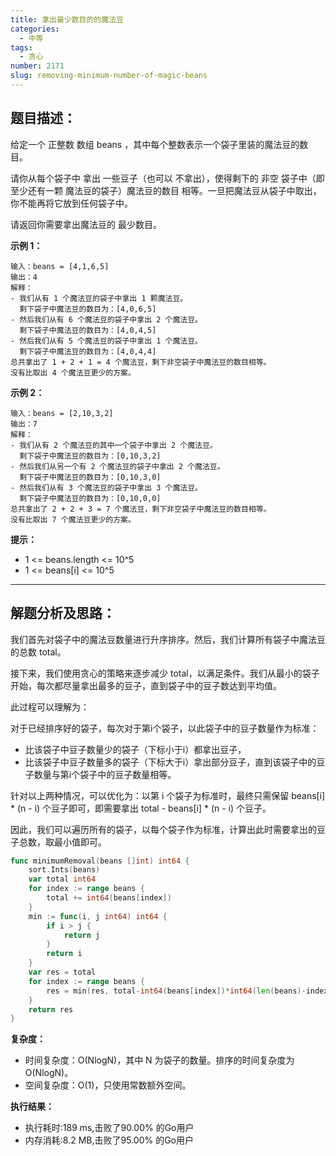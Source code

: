 ```yaml
---
title: 拿出最少数目的的魔法豆
categories:
  - 中等
tags:
  - 贪心
number: 2171
slug: removing-minimum-number-of-magic-beans
---
```


## 题目描述：

给定一个 正整数 数组 beans ，其中每个整数表示一个袋子里装的魔法豆的数目。

请你从每个袋子中 拿出 一些豆子（也可以 不拿出），使得剩下的 非空 袋子中（即 至少还有一颗 魔法豆的袋子）魔法豆的数目 相等。一旦把魔法豆从袋子中取出，你不能再将它放到任何袋子中。

请返回你需要拿出魔法豆的 最少数目。

**示例 1：**
```
输入：beans = [4,1,6,5]
输出：4
解释：
- 我们从有 1 个魔法豆的袋子中拿出 1 颗魔法豆。
  剩下袋子中魔法豆的数目为：[4,0,6,5]
- 然后我们从有 6 个魔法豆的袋子中拿出 2 个魔法豆。
  剩下袋子中魔法豆的数目为：[4,0,4,5]
- 然后我们从有 5 个魔法豆的袋子中拿出 1 个魔法豆。
  剩下袋子中魔法豆的数目为：[4,0,4,4]
总共拿出了 1 + 2 + 1 = 4 个魔法豆，剩下非空袋子中魔法豆的数目相等。
没有比取出 4 个魔法豆更少的方案。
```


**示例 2：**
```
输入：beans = [2,10,3,2]
输出：7
解释：
- 我们从有 2 个魔法豆的其中一个袋子中拿出 2 个魔法豆。
  剩下袋子中魔法豆的数目为：[0,10,3,2]
- 然后我们从另一个有 2 个魔法豆的袋子中拿出 2 个魔法豆。
  剩下袋子中魔法豆的数目为：[0,10,3,0]
- 然后我们从有 3 个魔法豆的袋子中拿出 3 个魔法豆。
  剩下袋子中魔法豆的数目为：[0,10,0,0]
总共拿出了 2 + 2 + 3 = 7 个魔法豆，剩下非空袋子中魔法豆的数目相等。
没有比取出 7 个魔法豆更少的方案。
```

**提示：**
- 1 <= beans.length <= 10^5 
- 1 <= beans[i] <= 10^5

---
## 解题分析及思路：

我们首先对袋子中的魔法豆数量进行升序排序。然后，我们计算所有袋子中魔法豆的总数 total。

接下来，我们使用贪心的策略来逐步减少 total，以满足条件。我们从最小的袋子开始，每次都尽量拿出最多的豆子，直到袋子中的豆子数达到平均值。

此过程可以理解为：

对于已经排序好的袋子，每次对于第i个袋子，以此袋子中的豆子数量作为标准：
- 比该袋子中豆子数量少的袋子（下标小于i）都拿出豆子，
- 比该袋子中豆子数量多的袋子（下标大于i）拿出部分豆子，直到该袋子中的豆子数量与第i个袋子中的豆子数量相等。

针对以上两种情况，可以优化为：以第 i 个袋子为标准时，最终只需保留 beans[i] * (n - i) 个豆子即可，即需要拿出 total - beans[i] * (n - i) 个豆子。

因此，我们可以遍历所有的袋子，以每个袋子作为标准，计算出此时需要拿出的豆子总数，取最小值即可。

```go
func minimumRemoval(beans []int) int64 {
	sort.Ints(beans)
	var total int64
	for index := range beans {
		total += int64(beans[index])
	}
	min := func(i, j int64) int64 {
		if i > j {
			return j
		}
		return i
	}
	var res = total
	for index := range beans {
		res = min(res, total-int64(beans[index])*int64(len(beans)-index))
	}
	return res
}
```

**复杂度：**

- 时间复杂度：O(NlogN)，其中 N 为袋子的数量。排序的时间复杂度为 O(NlogN)。
- 空间复杂度：O(1)，只使用常数额外空间。

**执行结果：**

- 执行耗时:189 ms,击败了90.00% 的Go用户
- 内存消耗:8.2 MB,击败了95.00% 的Go用户
